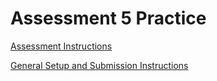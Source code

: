 # Assessment 5 Practice

[Assessment Instructions](https://docs.google.com/document/d/11fC0iEAZQlvTaNliVnGnmVEHBRZ0TRpAmhALcb_cE10/preview)

[General Setup and Submission Instructions](https://docs.google.com/document/d/1cD9VveWjgX5I63PlqsAmp9mu1mJg_oRcAmyt6FGALT4/preview)
